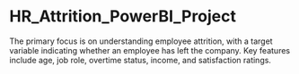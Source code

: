 # HR_Attrition_PowerBI_Project
 The primary focus is on understanding employee attrition, with a target variable indicating whether an employee has left the company. Key features include age, job role, overtime status, income, and satisfaction ratings.
